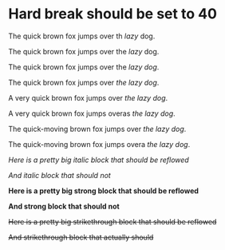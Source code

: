 # Hard break should be set to 40

The quick brown fox jumps over th *lazy*
dog.

The quick brown fox jumps over the
*lazy* dog.

The quick brown fox jumps over the *lazy
dog*.

The quick brown fox jumps over *the lazy
dog*.

A very quick brown fox jumps over *the
lazy dog*.

A very quick brown fox jumps overas *the
lazy dog*.

The quick-moving brown fox jumps over
*the lazy dog*.

The quick-moving brown fox jumps overa
*the lazy dog*.

*Here is a pretty big italic block that
should be reflowed*

*And italic block that should not*

**Here is a pretty big strong block that
should be reflowed**

**And strong block that should not**

~~Here is a pretty big strikethrough
block that should be reflowed~~

~~And strikethrough block that actually
should~~
